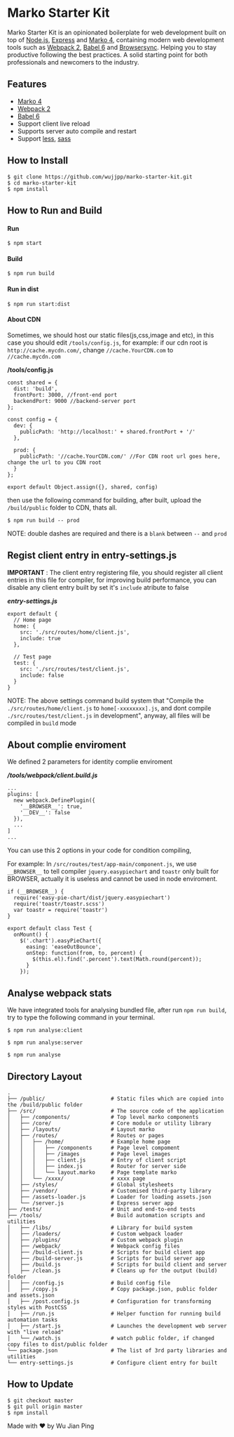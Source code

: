 # Marko Starter Kit

Marko Starter Kit is an opinionated boilerplate for web
development built on top of [Node.js](https://nodejs.org/),
[Express](http://expressjs.com/) and
[Marko 4](http://markojs.com/), containing modern web development
tools such as [Webpack 2](http://webpack.github.io/), [Babel 6](https://babeljs.io/)
and [Browsersync](http://www.browsersync.io/). Helping you to stay productive
following the best practices. A solid starting point for both professionals
and newcomers to the industry.

## Features
- [Marko 4](http://markojs.com/)
- [Webpack 2](https://webpack.js.org/)
- [Babel 6](https://babeljs.io/)
- Support client live reload
- Supports server auto compile and restart
- Support [less](http://lesscss.org/), [sass](https://sass-lang.com/)

## How to Install
```shell
$ git clone https://github.com/wujjpp/marko-starter-kit.git
$ cd marko-starter-kit
$ npm install
```

## How to Run and Build
#### Run
```shell
$ npm start
 ```

#### Build
```shell
$ npm run build
```

#### Run in dist
```shell
$ npm run start:dist
```

#### About CDN
Sometimes, we should host our static files(js,css,image and etc), in this case you should edit `/tools/config.js`,
for example: if our cdn root is `http://cache.mycdn.com/`, change `//cache.YourCDN.com` to `//cache.mycdn.com`

__/tools/config.js__
```
const shared = {
  dist: 'build',
  frontPort: 3000, //front-end port
  backendPort: 9000 //backend-server port
};

const config = {
  dev: {
    publicPath: 'http://localhost:' + shared.frontPort + '/'
  },

  prod: {
    publicPath: '//cache.YourCDN.com/' //For CDN root url goes here, change the url to you CDN root
  }
};

export default Object.assign({}, shared, config)
```
then use the following command for building, after built, upload the `/build/public` folder to CDN,  thats all.
```shell
$ npm run build -- prod
```
NOTE: double dashes are required and there is a `blank` between `--` and `prod`

## Regist client entry in entry-settings.js
**IMPORTANT** : The client entry registering file, you should register all client entries in this file for compiler, for improving build performance, you can disable any client entry built by set it's `include` atribute to false

___entry-settings.js___
```
export default {
  // Home page
  home: {
    src: './src/routes/home/client.js',
    include: true
  },

  // Test page
  test: {
    src: './src/routes/test/client.js',
    include: false
  }
}
```
NOTE: The above settings command build system that "Compile the `./src/routes/home/client.js` to `home[-xxxxxxxx].js`, and dont compile `./src/routes/test/client.js` in development", anyway, all files will be compiled in `build` mode

## About complie enviroment
We defined 2 parameters for identity complie enviroment

___/tools/webpack/client.build.js___
```
...
plugins: [
  new webpack.DefinePlugin({
    '__BROWSER__': true,
    '__DEV__': false
  }),
  ...
]  
...
```
You can use this 2 options in your code for condition compiling,

For example: In `/src/routes/test/app-main/component.js`, we use `__BROWSER__` to tell compiler `jquery.easypiechart` and `toastr` only built for BROWSER, actually it is useless and cannot be used in node enviroment.
```
if (__BROWSER__) {
  require('easy-pie-chart/dist/jquery.easypiechart')
  require('toastr/toastr.scss')
  var toastr = require('toastr')
}

export default class Test {
  onMount() {
    $('.chart').easyPieChart({
      easing: 'easeOutBounce',
      onStep: function(from, to, percent) {
        $(this.el).find('.percent').text(Math.round(percent));
      }
    });
```

## Analyse webpack stats
We have integrated tools for analysing bundled file, after run `npm run build`, try to type the following command in your terminal.

```shell
$ npm run analyse:client
```

```shell
$ npm run analyse:server
```

```shell
$ npm run analyse
```


## Directory Layout
```
.
├── /public/                     # Static files which are copied into the /build/public folder
├── /src/                        # The source code of the application
│   ├── /components/             # Top level marko components
│   ├── /core/                   # Core module or utility library
│   ├── /layouts/                # Layout marko
│   ├── /routes/                 # Routes or pages
│   │   ├── /home/               # Example home page
│   │   │   ├── /components      # Page level compoment
│   │   │   ├── /images          # Page level images
│   │   │   ├── client.js        # Entry of client script
│   │   │   ├── index.js         # Router for server side
│   │   │   └── layout.marko     # Page template marko
│   │   └── /xxxx/               # xxxx page    
│   ├── /styles/                 # Global stylesheets
│   ├── /vendor/                 # Customised third-party library
│   ├── /assets-loader.js        # Loader for loading assets.json
│   └── /server.js               # Express server app
├── /tests/                      # Unit and end-to-end tests
├── /tools/                      # Build automation scripts and utilities
│   ├── /libs/                   # Library for build system
│   ├── /loaders/                # Custom webpack loader
│   ├── /plugins/                # Custom webpack plugin
│   ├── /webpack/                # Webpack config files
│   ├── /build-client.js         # Scripts for build client app
│   ├── /build-server.js         # Scripts for build server app
│   ├── /build.js                # Scripts for build client and server
│   ├── /clean.js                # Cleans up for the output (build) folder
│   ├── /config.js               # Build config file
│   ├── /copy.js                 # Copy package.json, public folder and assets.json
│   ├── /post.config.js          # Configuration for transforming styles with PostCSS
│   ├── /run.js                  # Helper function for running build automation tasks
│   ├── /start.js                # Launches the development web server with "live reload"
│   └── /watch.js                # watch public folder, if changed copy files to dist/public folder
└── package.json                 # The list of 3rd party libraries and utilities
└── entry-settings.js            # Configure client entry for built
```

## How to Update
```shell
$ git checkout master
$ git pull origin master
$ npm install
```

Made with ♥ by Wu Jian Ping

